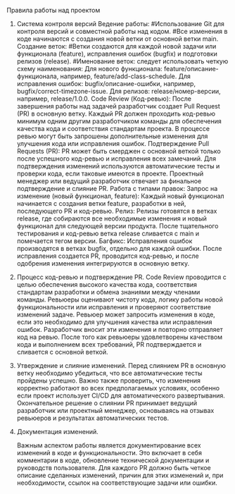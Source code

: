 Правила работы над проектом
1. Система контроля версий 
	Ведение работы:
		#Использование Git для контроля версий и совместной работы над кодом.
		#Все изменения в коде начинаются с создания новой ветки от основной ветки main.
	Создание веток:
		#Ветки создаются для каждой новой задачи или функционала (feature), исправления ошибок (bugfix) и подготовки релизов (release).
		#Именование веток: следует использовать четкую схему наименования:
	Для нового функционала: feature/описание-функционала, например, feature/add-class-schedule.
	Для исправления ошибок: bugfix/описание-ошибки, например, bugfix/correct-timezone-issue.
	Для релизов: release/номер-версии, например, release/1.0.0.
Code Review (Код-ревью):
	После завершения работы над задачей разработчик создает Pull Request (PR) в основную ветку.
	Каждый PR должен проходить код-ревью минимум одним другим разработчиком команды для обеспечения качества кода и соответствия стандартам проекта.
	В процессе ревью могут быть запрошены дополнительные изменения для улучшения кода или исправления ошибок.
Подтверждение Pull Requests (PR):
	PR может быть смерджен с основной веткой только после успешного код-ревью и исправления всех замечаний.
	Для подтверждения изменений используются автоматические тесты и проверки кода, если таковые имеются в проекте.
	Проектный менеджер или ведущий разработчик отвечает за финальное подтверждение и слияние PR.
Работа с типами правок:
	Запрос на изменение (новый функционал, feature): Каждый новый функционал начинается с создания ветки feature, разработки в ней, последующего PR и код-ревью.
	Релиз: Релизы готовятся в ветках release, где собираются все необходимые изменения и новый функционал для следующей версии продукта. После тщательного тестирования и код-ревью ветка release сливается с main и помечается тегом версии.
	Багфикс: Исправления ошибок производятся в ветках bugfix, отдельно для каждой ошибки. После исправления создается PR, проводится код-ревью, и после одобрения изменения интегрируются в основную ветку.
2. Процесс код-ревью и подтверждение PR.
	Code Review проводится с целью обеспечения высокого качества кода, соответствия стандартам разработки и обмена знаниями между членами команды.
	Ревьюеры оценивают чистоту кода, логику работы новой функциональности или исправления и проверяют соответствие изменений задаче.
	Ревьюер может запросить изменения в коде, если это необходимо для улучшения качества или исправления ошибок. Разработчик вносит эти изменения и повторно отправляет код на ревью.
	После того как ревьюеры удовлетворены качеством кода и выполнением всех требований, PR подтверждается и сливается с основной веткой.
3. Утверждение и слияние изменений.
	Перед слиянием PR в основную ветку необходимо убедиться, что все автоматические тесты пройдены успешно.
	Важно также проверить, что изменения корректно работают во всех предполагаемых условиях, особенно если проект использует CI/CD для автоматического развертывания.
	Окончательное решение о слиянии PR принимает ведущий разработчик или проектный менеджер, основываясь на отзывах ревьюеров и результатах автоматических тестов.



4. Документация изменений.
   
	Важным аспектом работы является документирование всех изменений в коде и функциональности. Это включает в себя комментарии в коде, обновление технической документации и руководств пользователя.
	Для каждого PR должно быть четкое описание сделанных изменений, причин для этих изменений и, при необходимости, ссылок на соответствующие задачи или ошибки.

